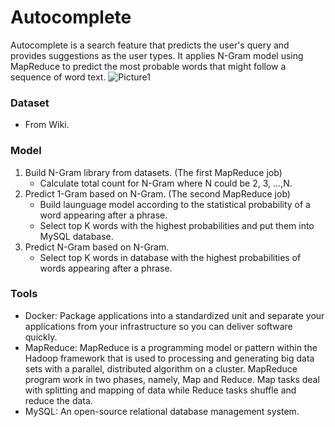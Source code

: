 # Autocomplete
Autocomplete is a search feature that predicts the user's query and provides suggestions as the user types. It applies N-Gram model using MapReduce to predict the most probable words that might follow a sequence of word text.
![Picture1](https://user-images.githubusercontent.com/49500810/128646685-6832b5d3-4cb4-47e2-9729-9914cac0bc8c.png)

### Dataset
  - From Wiki.
### Model
  1. Build N-Gram library from datasets. (The first MapReduce job)
     - Calculate total count for N-Gram where N could be 2, 3, ...,N.
  2. Predict 1-Gram based on N-Gram. (The second MapReduce job)
     - Build launguage model according to the statistical probability of a word appearing after a phrase. 
     - Select top K words with the highest probabilities and put them into MySQL database.
  3. Predict N-Gram based on N-Gram.  
     - Select top K words in database with the highest probabilities of words appearing after a phrase. 

### Tools
 - Docker: Package applications into a standardized unit and separate your applications from your infrastructure so you can deliver software quickly.
 - MapReduce: MapReduce is a programming model or pattern within the Hadoop framework that is used to processing and generating big data sets with a parallel, distributed algorithm on a cluster. MapReduce program work in two phases, namely, Map and Reduce. Map tasks deal with splitting and mapping of data while Reduce tasks shuffle and reduce the data.
 - MySQL: An open-source relational database management system.
